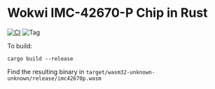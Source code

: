 # Wokwi IMC-42670-P Chip in Rust

[![CI](https://github.com/SergioGasquez/wokwi-imc42670p/actions/workflows/ci.yml/badge.svg)](https://github.com/SergioGasquez/wokwi-imc42670p/actions/workflows/ci.yml)
![Tag](https://img.shields.io/github/v/tag/SergioGasquez/wokwi-imc42670p)

To build:
```
cargo build --release
```

Find the resulting binary in `target/wasm32-unknown-unknown/release/imc42670p.wasm`


